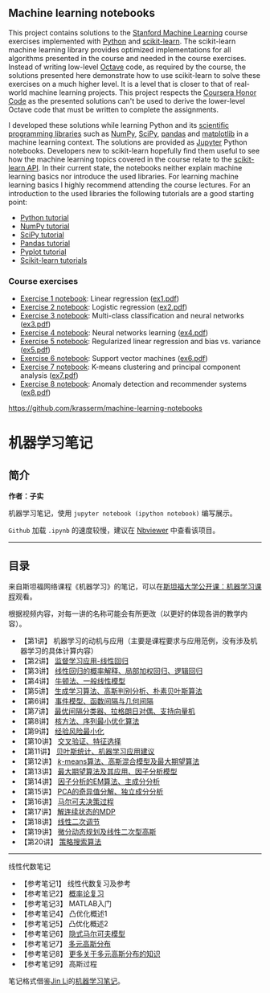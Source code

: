 ## Machine learning notebooks

This project contains solutions to the [Stanford Machine Learning](https://www.coursera.org/learn/machine-learning) 
course exercises implemented with [Python](https://www.python.org/) and [scikit-learn](http://scikit-learn.org/). The scikit-learn 
machine learning library provides optimized implementations for all algorithms presented in the course and needed in 
the course exercises. Instead of writing low-level [Octave](https://www.gnu.org/software/octave/) code, as required by 
the course, the solutions presented here demonstrate how to use scikit-learn to solve these exercises on a much higher 
level. It is a level that is closer to that of real-world machine learning projects. This project respects the 
[Coursera Honor Code](https://learner.coursera.help/hc/en-us/articles/209818863-Coursera-Honor-Code) as the presented 
solutions can't be used to derive the lower-level Octave code that must be written to complete the assignments. 

I developed these solutions while learning Python and its 
[scientific programming libraries](https://www.scipy.org/) such as [NumPy](http://www.numpy.org/), 
[SciPy](https://scipy.org/scipylib/index.html), [pandas](http://pandas.pydata.org/) and 
[matplotlib](http://matplotlib.org/) in a machine learning context. The solutions are provided as 
[Jupyter](http://jupyter.org/) Python notebooks. Developers new to scikit-learn hopefully find them useful to see how 
the machine learning topics covered in the course relate to the 
[scikit-learn API](http://scikit-learn.org/stable/modules/classes.html). In their current state, the notebooks neither 
explain machine learning basics nor introduce the used libraries. For learning machine learning basics I highly 
recommend attending the course lectures. For an introduction to the used libraries the following tutorials are a good 
starting point: 

- [Python tutorial](https://docs.python.org/3/tutorial/)
- [NumPy tutorial](https://docs.scipy.org/doc/numpy-dev/user/quickstart.html)
- [SciPy tutorial](https://docs.scipy.org/doc/scipy/reference/tutorial/index.html)
- [Pandas tutorial](http://pandas.pydata.org/pandas-docs/stable/10min.html)
- [Pyplot tutorial](http://matplotlib.org/users/pyplot_tutorial.html)
- [Scikit-learn tutorials](http://scikit-learn.org/stable/tutorial/index.html)

### Course exercises

- [Exercise 1 notebook](ml-ex1.ipynb): Linear regression ([ex1.pdf](data/ml-ex1/ex1.pdf))
- [Exercise 2 notebook](ml-ex2.ipynb): Logistic regression ([ex2.pdf](data/ml-ex2/ex2.pdf))
- [Exercise 3 notebook](ml-ex3.ipynb): Multi-class classification and neural networks ([ex3.pdf](data/ml-ex3/ex3.pdf))
- [Exercise 4 notebook](ml-ex4.ipynb): Neural networks learning ([ex4.pdf](data/ml-ex4/ex4.pdf))
- [Exercise 5 notebook](ml-ex5.ipynb): Regularized linear regression and bias vs. variance ([ex5.pdf](data/ml-ex5/ex5.pdf))
- [Exercise 6 notebook](ml-ex6.ipynb): Support vector machines ([ex6.pdf](data/ml-ex6/ex6.pdf))
- [Exercise 7 notebook](ml-ex7.ipynb): K-means clustering and principal component analysis ([ex7.pdf](data/ml-ex7/ex7.pdf))
- [Exercise 8 notebook](ml-ex8.ipynb): Anomaly detection and recommender systems ([ex8.pdf](data/ml-ex8/ex8.pdf))


https://github.com/krasserm/machine-learning-notebooks

# 机器学习笔记

## 简介

**作者：子实**

机器学习笔记，使用 `jupyter notebook (ipython notebook)` 编写展示。

`Github` 加载 `.ipynb` 的速度较慢，建议在 [Nbviewer](http://nbviewer.jupyter.org/github/zlotus/notes-LSJU-machine-learning/blob/master/ReadMe.ipynb?flush_cache=true) 中查看该项目。

----

## 目录

来自斯坦福网络课程《机器学习》的笔记，可以在[斯坦福大学公开课：机器学习课程](http://open.163.com/special/opencourse/machinelearning.html)观看。

根据视频内容，对每一讲的名称可能会有所更改（以更好的体现各讲的教学内容）。

- 【第1讲】 机器学习的动机与应用（主要是课程要求与应用范例，没有涉及机器学习的具体计算内容）
- 【第2讲】 [监督学习应用-线性回归](chapter02.ipynb)
- 【第3讲】 [线性回归的概率解释、局部加权回归、逻辑回归](chapter03.ipynb)
- 【第4讲】 [牛顿法、一般线性模型](chapter04.ipynb)
- 【第5讲】 [生成学习算法、高斯判别分析、朴素贝叶斯算法](chapter05.ipynb)
- 【第6讲】 [事件模型、函数间隔与几何间隔](chapter06.ipynb)
- 【第7讲】 [最优间隔分类器、拉格朗日对偶、支持向量机](chapter07.ipynb)
- 【第8讲】 [核方法、序列最小优化算法](chapter08.ipynb)
- 【第9讲】 [经验风险最小化](chapter09.ipynb)
- 【第10讲】 [交叉验证、特征选择](chapter10.ipynb)
- 【第11讲】 [贝叶斯统计、机器学习应用建议](chapter11.ipynb)
- 【第12讲】 [$k$-means算法、高斯混合模型及最大期望算法](chapter12.ipynb)
- 【第13讲】 [最大期望算法及其应用、因子分析模型](chapter13.ipynb)
- 【第14讲】 [因子分析的EM算法、主成分分析](chapter14.ipynb)
- 【第15讲】 [PCA的奇异值分解、独立成分分析](chapter15.ipynb)
- 【第16讲】 [马尔可夫决策过程](chapter16.ipynb)
- 【第17讲】 [解连续状态的MDP](chapter17.ipynb)
- 【第18讲】 [线性二次调节](chapter18.ipynb)
- 【第19讲】 [微分动态规划及线性二次型高斯](chapter19.ipynb)
- 【第20讲】 [策略搜索算法](chapter20.ipynb)

----

线性代数笔记

- 【参考笔记1】 线性代数复习及参考
- 【参考笔记2】 [概率论复习](sn02.ipynb)
- 【参考笔记3】 MATLAB入门
- 【参考笔记4】 凸优化概述1
- 【参考笔记5】 凸优化概述2
- 【参考笔记6】 [隐式马尔可夫模型](sn06.ipynb)
- 【参考笔记7】 [多元高斯分布](sn07.ipynb)
- 【参考笔记8】 [更多关于多元高斯分布的知识](sn08.ipynb)
- 【参考笔记9】 高斯过程

笔记格式借鉴[Jin Li](https://github.com/lijin-THU/)的[机器学习笔记](https://github.com/lijin-THU/notes-machine-learning)。



